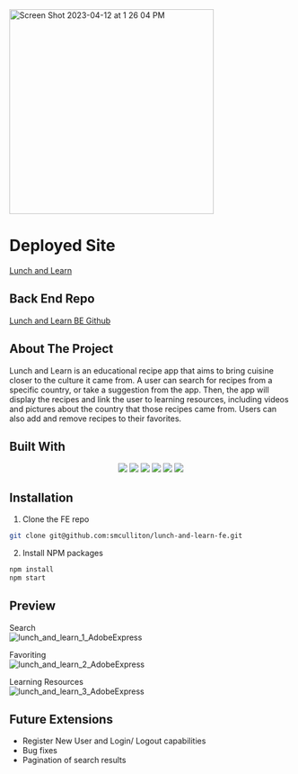 <img width="364" alt="Screen Shot 2023-04-12 at 1 26 04 PM" src="https://user-images.githubusercontent.com/108320490/231563963-278e19b2-e6b3-4d51-8122-a62de965cb74.png">

# Deployed Site
[Lunch and Learn](https://lunch-and-learn-fe.vercel.app/)

## Back End Repo
[Lunch and Learn BE Github](https://github.com/smculliton/lunch_and_learn)

## About The Project

Lunch and Learn is an educational recipe app that aims to bring cuisine closer to the culture it came from. A user can search for recipes from a specific country, or take a suggestion from the app. Then, the app will display the recipes and link the user to learning resources, including videos and pictures about the country that those recipes came from. Users can also add and remove recipes to their favorites.

## Built With

<p align="center">
  <img src="https://img.shields.io/badge/JavaScript-F7DF1E?style=for-the-badge&logo=javascript&logoColor=black" />
  <img src="https://img.shields.io/badge/React-20232A?style=for-the-badge&logo=react&logoColor=61DAFB" />
  <img src="https://img.shields.io/badge/React_Router-20232A?style=for-the-badge&logo=react-router&logoColor=white" />
  <img src="https://img.shields.io/badge/HTML5-E34F26?style=for-the-badge&logo=html5&logoColor=white" />
  <img src="https://img.shields.io/badge/css3-%231572B6.svg?style=for-the-badge&logo=css3&logoColor=white" />
  <img src="https://img.shields.io/badge/vercel-%23000000.svg?style=for-the-badge&logo=vercel&logoColor=white" />
</p>

## Installation
1. Clone the FE repo
  ```sh
  git clone git@github.com:smculliton/lunch-and-learn-fe.git
  ```
2. Install NPM packages
  ```sh
  npm install
  npm start
  ```
  
## Preview

Search <br>
![lunch_and_learn_1_AdobeExpress](https://user-images.githubusercontent.com/108320490/231567204-0c023530-028e-47b9-9af1-ff07e6fc79a3.gif)

Favoriting <br>
![lunch_and_learn_2_AdobeExpress](https://user-images.githubusercontent.com/108320490/231569470-9ec5d627-31b5-4ee9-b07c-9f6c9cc0a874.gif)

Learning Resources <br>
![lunch_and_learn_3_AdobeExpress](https://user-images.githubusercontent.com/108320490/231569483-3abf4853-7768-4581-883f-c6dc8415426e.gif)


## Future Extensions
- Register New User and Login/ Logout capabilities
- Bug fixes
- Pagination of search results
